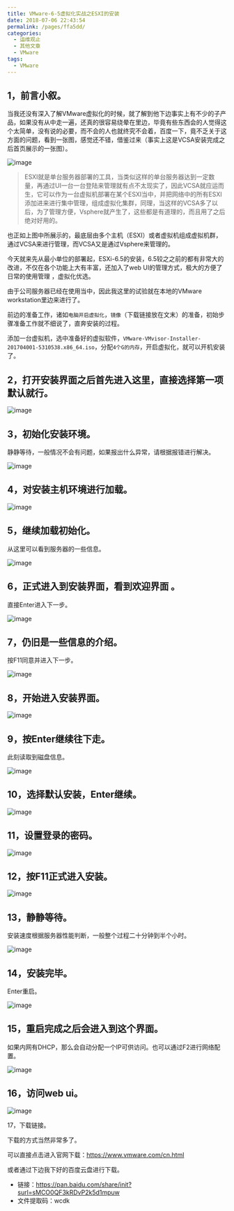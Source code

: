 ```yaml
---
title: VMware-6-5虚拟化实战之ESXI的安装
date: 2018-07-06 22:43:54
permalink: /pages/ffa5dd/
categories:
  - 运维观止
  - 其他文章
  - VMware
tags:
  - VMware
---
```


## 1，前言小叙。

当我还没有深入了解VMware虚拟化的时候，就了解到他下边事实上有不少的子产品，如果没有从中走一遍，还真的很容易绕晕在里边，毕竟有些东西会的人觉得这个太简单，没有说的必要，而不会的人也就终究不会着，百度一下，竟不乏关于这方面的问题，看到一张图，感觉还不错，借鉴过来（事实上这是VCSA安装完成之后首页展示的一张图）。

![image](https://tva3.sinaimg.cn/large/008k1Yt0ly1grx7l9vb56j30cw07ywg0.jpg)

> ESXI就是单台服务器部署的工具，当类似这样的单台服务器达到一定数量，再通过UI一台一台登陆来管理就有点不太现实了，因此VCSA就应运而生，它可以作为一台虚拟机部署在某个ESXI当中，并把网络中的所有ESXI添加进来进行集中管理，组成虚拟化集群，同理，当这样的VCSA多了以后，为了管理方便，Vsphere就产生了，这些都是有道理的，而且用了之后绝对好用的。

也正如上图中所展示的，最底层由多个主机（ESXI）或者虚拟机组成虚拟机群，通过VCSA来进行管理，而VCSA又是通过Vsphere来管理的。

今天就来先从最小单位的部署起，ESXi-6.5的安装，6.5较之之前的都有非常大的改进，不仅在各个功能上大有丰富，还加入了web UI的管理方式，极大的方便了日常的使用管理 ，虚拟化优选。

由于公司服务器已经在使用当中，因此我这里的试验就在本地的VMware workstation里边来进行了。

前边的准备工作，诸如`电脑开启虚拟化`，`镜像`（下载链接放在文末）的准备，初始步骤准备工作就不细说了，直奔安装的过程。

添加一台虚拟机，选中准备好的虚拟软件，`VMware-VMvisor-Installer-201704001-5310538.x86_64.iso`，分配`4个G的内存`，开启虚拟化，就可以开机安装了。

## 2，打开安装界面之后首先进入这里，直接选择第一项默认就行。

![image](https://tvax2.sinaimg.cn/large/008k1Yt0ly1grx7lkvo2fj30hh0c5432.jpg)

## 3，初始化安装环境。

静静等待，一般情况不会有问题，如果报出什么异常，请根据报错进行解决。

![image](https://tva2.sinaimg.cn/large/008k1Yt0ly1grx7lqw9zjj30vf0iydmh.jpg)

## 4，对安装主机环境进行加载。

![image](https://tvax1.sinaimg.cn/large/008k1Yt0ly1grx7lyzuplj30vb0nzn3e.jpg)

## 5，继续加载初始化。

从这里可以看到服务器的一些信息。

![image](https://tva4.sinaimg.cn/large/008k1Yt0ly1grx7m3t3qqj60v90o145b02.jpg)

## 6，正式进入到安装界面，看到欢迎界面 。

直接Enter进入下一步。

![image](https://tvax2.sinaimg.cn/large/008k1Yt0ly1grx7m9pd6lj30mo0idn2i.jpg)

## 7，仍旧是一些信息的介绍。

按F11同意并进入下一步。

![image](https://tvax3.sinaimg.cn/large/008k1Yt0ly1grx7mfn5xij30n90k27b5.jpg)

## 8，开始进入安装界面。

![image](https://tvax2.sinaimg.cn/large/008k1Yt0ly1grx7ml3y0xj30mo0ib0xe.jpg)

## 9，按Enter继续往下走。

此刻读取到磁盘信息。

![image](https://tvax4.sinaimg.cn/large/008k1Yt0ly1grx7mq7r8jj30lj0khgri.jpg)

## 10，选择默认安装，Enter继续。

![image](https://tvax1.sinaimg.cn/large/008k1Yt0ly1grx7mxzlnkj30k30k4te2.jpg)

## 11，设置登录的密码。

![image](https://tva2.sinaimg.cn/large/008k1Yt0ly1grx7nbjlzij60kw0jptdm02.jpg)

## 12，按F11正式进入安装。

![image](https://tvax1.sinaimg.cn/large/008k1Yt0ly1grx7nj0k3xj30lw0jewjn.jpg)

## 13，静静等待。

安装速度根据服务器性能判断，一般整个过程二十分钟到半个小时。

![image](https://tva2.sinaimg.cn/large/008k1Yt0ly1grx7no5bydj30i00i142j.jpg)

## 14，安装完毕。

Enter重启。

![image](https://tvax2.sinaimg.cn/large/008k1Yt0ly1grx7nvb0n8j30jc0jtn2l.jpg)

## 15，重启完成之后会进入到这个界面。

如果内网有DHCP，那么会自动分配一个IP可供访问。也可以通过F2进行网络配置。

![image](https://tva1.sinaimg.cn/large/008k1Yt0ly1grx7o2i3wsj30vy0oh10v.jpg)

## 16，访问web ui。

![image](https://tvax1.sinaimg.cn/large/008k1Yt0ly1grx7o9ut7ij31330m8aqz.jpg)

17，下载链接。

下载的方式当然非常多了。

可以直接点击进入官网下载：https://www.vmware.com/cn.html

或者通过下边我下好的百度云盘进行下载。

- 链接：https://pan.baidu.com/share/init?surl=sMCO0QF3kRDvP2k5d1mpuw
- 文件提取码：wcdk
